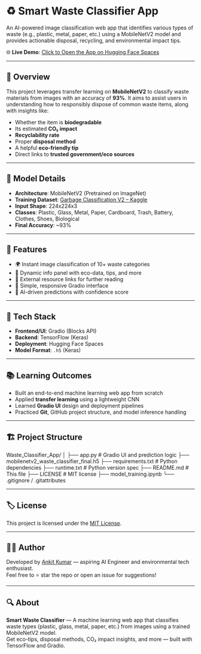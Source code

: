 # ♻️ Smart Waste Classifier App

An AI-powered image classification web app that identifies various types of waste (e.g., plastic, metal, paper, etc.) using a MobileNetV2 model and provides actionable disposal, recycling, and environmental impact tips.

🌐 **Live Demo**: [Click to Open the App on Hugging Face Spaces](https://huggingface.co/spaces/AnkitKumarIISERB/Waste_Classifier_App)

---

## 📌 Overview

This project leverages transfer learning on **MobileNetV2** to classify waste materials from images with an accuracy of **93%**. It aims to assist users in understanding how to responsibly dispose of common waste items, along with insights like:

- Whether the item is **biodegradable**
- Its estimated **CO₂ impact**
- **Recyclability rate**
- Proper **disposal method**
- A helpful **eco-friendly tip**
- Direct links to **trusted government/eco sources**

---

## 🧠 Model Details

- **Architecture**: MobileNetV2 (Pretrained on ImageNet)
- **Training Dataset**: [Garbage Classification V2 – Kaggle](https://www.kaggle.com/datasets/sumn2u/garbage-classification-v2)
- **Input Shape**: 224x224x3
- **Classes**: Plastic, Glass, Metal, Paper, Cardboard, Trash, Battery, Clothes, Shoes, Biological
- **Final Accuracy**: ~93%

---

## 🚀 Features

- 🌍 Instant image classification of 10+ waste categories
- 🧾 Dynamic info panel with eco-data, tips, and more
- 🔗 External resource links for further reading
- 🎨 Simple, responsive Gradio interface
- 🧠 AI-driven predictions with confidence score

---

## 🧪 Tech Stack

- **Frontend/UI**: Gradio (Blocks API)  
- **Backend**: TensorFlow (Keras)  
- **Deployment**: Hugging Face Spaces  
- **Model Format**: `.h5` (Keras)

---

## 📚 Learning Outcomes

- Built an end-to-end machine learning web app from scratch
- Applied **transfer learning** using a lightweight CNN
- Learned **Gradio UI** design and deployment pipelines
- Practiced **Git**, GitHub project structure, and model inference handling

---

## 🏗️ Project Structure

Waste_Classifier_App/
│
├── app.py # Gradio UI and prediction logic
├── mobilenetv2_waste_classifier_final.h5 
├── requirements.txt # Python dependencies
├── runtime.txt # Python version spec
├── README.md # This file
├── LICENSE # MIT license
├── model_training.ipynb 
└── .gitignore / .gitattributes

---

## 🏷️ License

This project is licensed under the [MIT License](LICENSE).

---

## 🙋‍♂️ Author

Developed by [Ankit Kumar](https://github.com/AnkitKumarIISERB) — aspiring AI Engineer and environmental tech enthusiast.  
Feel free to ⭐ star the repo or open an issue for suggestions!

---

## 🔍 About

**Smart Waste Classifier** — A machine learning web app that classifies waste types (plastic, glass, metal, paper, etc.) from images using a trained MobileNetV2 model.  
Get eco-tips, disposal methods, CO₂ impact insights, and more — built with TensorFlow and Gradio.

